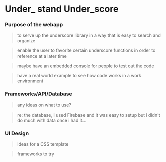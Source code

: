 # Under_ stand Under_score

### Purpose of the webapp ###
> to serve up the underscore library in a way that is easy to search and organize

> enable the user to favorite certain underscore functions in order to reference at a later time

> maybe have an embedded console for people to test out the code

>have a real world example to see how code works in a work environment

### Frameworks/API/Database ###
> any ideas on what to use?

> re: the database, I used Firebase and it was easy to setup but i didn't do much with data once i had it...

### UI Design ###
> ideas for a CSS template

> frameworks to try
